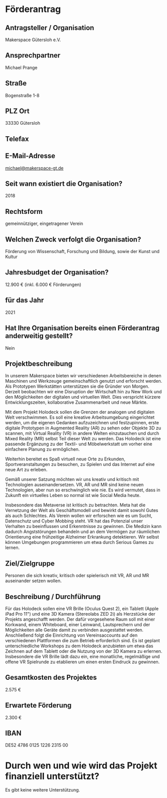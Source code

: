 # Förderantrag 

## Antragsteller / Organisation
Makerspace Gütersloh e.V.

## Ansprechpartner
Michael Prange

## Straße
Bogenstraße 1-8

## PLZ Ort
33330 Gütersloh

## Telefax


## E-Mail-Adresse
michael@makerspace-gt.de

## Seit wann existiert die Organisation?
2018

## Rechtsform
gemeinnütziger, eingetragener Verein

## Welchen Zweck verfolgt die Organisation?
Förderung von Wissenschaft, Forschung und Bildung, sowie der Kunst und Kultur

## Jahresbudget der Organisation?
12.900 € (inkl. 6.000 € Förderungen)

## für das Jahr
2021

## Hat Ihre Organisation bereits einen Förderantrag anderweitig gestellt?
Nein

## Projektbeschreibung
In unserem Makerspace bieten wir verschiedenen Arbeitsbereiche in denen Maschinen und Werkzeuge gemeinschaftlich genutzt und erforscht werden. Als Prototypen Werkstätten unterstützen sie die Gründer von Morgen. Derzeit beobachten wir eine Disruption der Wirtschaft hin zu New Work und den Möglichkeiten der digitalen und virtuellen Welt. Dies verspricht kürzere Entwicklungszeiten, kollaborative Zusammenarbeit und neue Märkte.

Mit dem Projekt Holodeck sollen die Grenzen der analogen und digitalen Welt verschwimmen. Es soll eine kreative Arbeitsumgebung eingerichtet werden, um die eigenen Gedanken aufzuzeichnen und festzupinnen, erste digitale Prototypen in Augmented Reality (AR) zu sehen oder Objekte 3D zu scannen, mit Virtual Reality (VR) in andere Welten einzutauchen und durch Mixed Reality (MR) selbst Teil dieser Welt zu werden. Das Holodeck ist eine passende Ergänzung zu der Textil- und Möbelwerkstatt um vorher eine einfachere Planung zu ermöglichen.

Weiterhin bereitet es Spaß virtuell neue Orte zu Erkunden, Sportveranstaltungen zu besuchen, zu Spielen und das Internet auf eine neue Art zu erleben.

Gemäß unserer Satzung möchten wir uns kreativ und kritisch mit Technologien auseinandersetzen. VR, AR und MR sind keine neuen Technologien, aber nun so erschwinglich wie nie. Es wird vermutet, dass in Zukunft ein virtuelles Leben so normal ist wie Social Media heute.

Insbesondere das Metaverse ist kritisch zu betrachten. Meta hat die Vernetzung der Welt als Geschäftsmodell und bewirkt damit sowohl Gutes als auch Schlechtes. Als Verein wollen wir erforschen wie es um Sucht, Datenschutz und Cyber Mobbing steht. VR hat das Potenzial unser Verhalten zu beeinflussen und Erkenntnisse zu gewinnen. Die Medizin kann dadurch Angststörungen behandeln und an dem Vermögen zur räumlichen Orientierung eine frühzeitige Alzheimer Erkrankung detektieren. Wir selbst können Umgebungen programmieren um etwa durch Serious Games zu lernen.

## Ziel/Zielgruppe
Personen die sich kreativ, kritisch oder spielerisch mit VR, AR und MR auseinander setzen wollen.

## Beschreibung / Durchführung
Für das Holodeck sollen eine VR Brille (Oculus Quest 2), ein Tablett (Apple iPad Pro 11") und eine 3D Kamera (Stereolabs ZED 2i) als Herzstücke der Projekts angeschafft werden. Der dafür vorgesehene Raum soll mit einer Korkwand, einem Whiteboard, einer Leinwand, Lautsprechern und der Möglichkeiten alle Geräte damit zu verbinden ausgestattet werden. Anschließend folgt die Einrichtung von Vereinsaccounts auf den verschiedenen Plattformen die zum Betrieb erforderlich sind. Es ist geplant unterschiedliche Workshops zu dem Holodeck anzubieten um etwa das Zeichnen auf dem Tablett oder die Nutzung von der 3D Kamera zu erlernen. Insbesondere die VR Brille lädt dazu ein, eine monatliche, regelmäßige und offene VR Spielrunde zu etablieren um einen ersten Eindruck zu gewinnen.

## Gesamtkosten des Projektes
2.575 €

## Erwartete Förderung
2.300 €

## IBAN
DE52 4786 0125 1226 2315 00

# Durch wen und wie wird das Projekt finanziell unterstützt?
Es gibt keine weitere Unterstützung.
